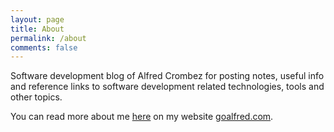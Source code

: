 ```yaml
---
layout: page
title: About
permalink: /about
comments: false
---
```


<div class="row justify-content-between">
<div class="col-md-8 pr-5">

Software development blog of Alfred Crombez for posting notes, useful info and reference links to software development related technologies, tools and other topics.

You can read more about me [here](https://www.goalfred.com/#/about/me) on my website [goalfred.com](https://www.goalfred.com/).

</div>
</div>
